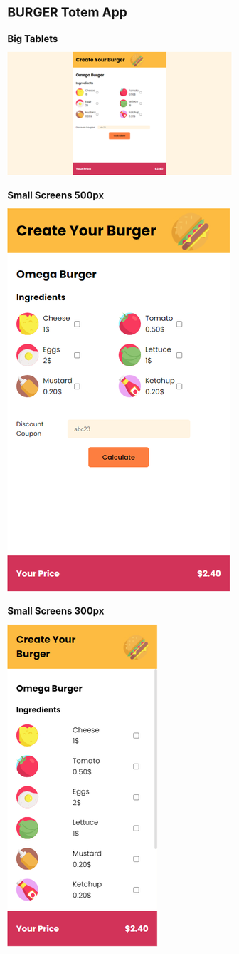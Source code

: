 # BURGER Totem App

## Big Tablets
![Standard](/readme-img/burger-totem.png "Big Screens Version")

## Small Screens 500px
![Responsive 500](/readme-img/burger-totem-500px.png "500px screens")

## Small Screens 300px
![Responsive 300](/readme-img/burger-totem-300px.png "300px screens")